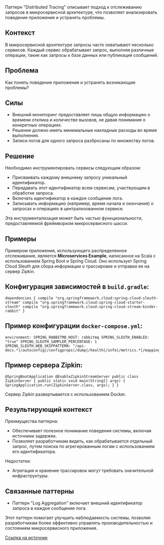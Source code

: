 Паттерн "Distributed Tracing" описывает подход к отслеживанию запросов в микросервисной архитектуре, что позволяет анализировать поведение приложения и устранять проблемы.

## Контекст

В микросервисной архитектуре запросы часто охватывают несколько сервисов. Каждый сервис обрабатывает запрос, выполняя различные операции, такие как запросы к базе данных или публикация сообщений.

## Проблема

Как понять поведение приложения и устранять возникающие проблемы?

## Силы

- Внешний мониторинг предоставляет лишь общую информацию о времени отклика и количестве вызовов, не давая понимания о конкретных операциях.
- Решение должно иметь минимальные накладные расходы во время выполнения.
- Записи логов для одного запроса разбросаны по множеству логов.

## Решение

Необходимо инструментировать сервисы следующим образом:

- Присваивать каждому внешнему запросу уникальный идентификатор.
- Передавать этот идентификатор всем сервисам, участвующим в обработке запроса.
- Включать идентификатор в каждое сообщение лога.
- Записывать информацию (например, время начала и окончания) о запросах и операциях в централизованном сервисе.

Эта инструментализация может быть частью функциональности, предоставляемой фреймворком микросервисного шасси.

## Примеры

Примером приложения, использующего распределенное отслеживание, является **Microservices Example**, написанное на Scala с использованием Spring Boot и Spring Cloud. Оно использует Spring Cloud Sleuth для сбора информации о трассировке и отправки ее на сервер Zipkin.

## Конфигурация зависимостей в `build.gradle`:

```
dependencies { compile "org.springframework.cloud:spring-cloud-sleuth-stream" compile "org.springframework.cloud:spring-cloud-starter-sleuth" compile "org.springframework.cloud:spring-cloud-stream-binder-rabbit" }
```

## Пример конфигурации `docker-compose.yml`:

```
environment: SPRING_RABBITMQ_HOST: rabbitmq SPRING_SLEUTH_ENABLED: "true" SPRING_SLEUTH_SAMPLER_PERCENTAGE: 1 SPRING_SLEUTH_WEB_SKIPPATTERN: "/api-docs.*|/autoconfig|/configprops|/dump|/health|/info|/metrics.*|/mappings|/trace|/swagger.*|.*\\.png|.*\\.css|.*\\.js|/favicon.ico|/hystrix.stream"
```

## Пример сервера Zipkin:

```
@SpringBootApplication @EnableZipkinStreamServer public class ZipkinServer { public static void main(String[] args) { SpringApplication.run(ZipkinServer.class, args); } }
```

Сервер Zipkin развертывается с использованием Docker.

## Результирующий контекст

Преимущества паттерна:

- Обеспечивает полезное понимание поведения системы, включая источники задержек.
- Позволяет разработчикам видеть, как обрабатывается отдельный запрос, путем поиска по агрегированным логам с использованием его идентификатора.

Недостатки:

- Агрегация и хранение трассировок могут требовать значительной инфраструктуры.

## Связанные паттерны

- Паттерн "Log Aggregation" включает внешний идентификатор запроса в каждое сообщение лога.

Этот паттерн помогает улучшить наблюдаемость системы, позволяя разработчикам более эффективно управлять производительностью и состоянием микросервисного приложения.

[Ссылка на источник](https://microservices.io/patterns/observability/distributed-tracing.html)